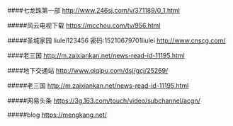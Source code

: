 ####七龙珠第一部 
http://www.246sj.com/v/371189/0_1.html

#####风云电视下载
https://mcchou.com/tv/956.html

#####圣城家园   liulei123456  密码:15210679701liulei
http://www.cnscg.com/

####老三国
http://m.zaixiankan.net/news-read-id-11195.html

####地下交通站
http://www.qiqipu.com/dsj/gcj/25269/

#####老三国
http://m.zaixiankan.net/news-read-id-11195.html

#####网易头条
https://3g.163.com/touch/video/subchannel/acgn/

#####blog
https://mengkang.net/
